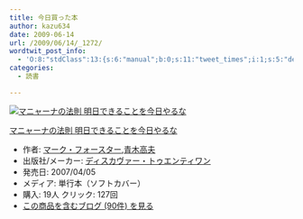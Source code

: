 ```yaml
---
title: 今日買った本
author: kazu634
date: 2009-06-14
url: /2009/06/14/_1272/
wordtwit_post_info:
  - 'O:8:"stdClass":13:{s:6:"manual";b:0;s:11:"tweet_times";i:1;s:5:"delay";i:0;s:7:"enabled";i:1;s:10:"separation";s:2:"60";s:7:"version";s:3:"3.7";s:14:"tweet_template";b:0;s:6:"status";i:2;s:6:"result";a:0:{}s:13:"tweet_counter";i:2;s:13:"tweet_log_ids";a:1:{i:0;i:4655;}s:9:"hash_tags";a:0:{}s:8:"accounts";a:1:{i:0;s:7:"kazu634";}}'
categories:
  - 読書

---
```

<div class="section">
<div class="hatena-asin-detail">
<a href="http://www.amazon.co.jp/dp/4887595425/?tag=hatena_st1-22&ascsubtag=d-7ibv" onclick="__gaTracker('send', 'event', 'outbound-article', 'http://www.amazon.co.jp/dp/4887595425/?tag=hatena_st1-22&ascsubtag=d-7ibv', '');"><img src="https://images-na.ssl-images-amazon.com/images/I/51HYssPJAvL._SL160_.jpg" class="hatena-asin-detail-image" alt="マニャーナの法則 明日できることを今日やるな" title="マニャーナの法則 明日できることを今日やるな" /></a></p> 
    
<div class="hatena-asin-detail-info">
<p class="hatena-asin-detail-title">
<a href="http://www.amazon.co.jp/dp/4887595425/?tag=hatena_st1-22&ascsubtag=d-7ibv" onclick="__gaTracker('send', 'event', 'outbound-article', 'http://www.amazon.co.jp/dp/4887595425/?tag=hatena_st1-22&ascsubtag=d-7ibv', 'マニャーナの法則 明日できることを今日やるな');">マニャーナの法則 明日できることを今日やるな</a>
</p>
      
<ul>
<li>
<span class="hatena-asin-detail-label">作者:</span> <a href="http://d.hatena.ne.jp/keyword/%A5%DE%A1%BC%A5%AF%A1%A6%A5%D5%A5%A9%A1%BC%A5%B9%A5%BF%A1%BC" onclick="__gaTracker('send', 'event', 'outbound-article', 'http://d.hatena.ne.jp/keyword/%A5%DE%A1%BC%A5%AF%A1%A6%A5%D5%A5%A9%A1%BC%A5%B9%A5%BF%A1%BC', 'マーク・フォースター');" class="keyword">マーク・フォースター</a>,<a href="http://d.hatena.ne.jp/keyword/%C0%C4%CC%DA%B9%E2%C9%D7" onclick="__gaTracker('send', 'event', 'outbound-article', 'http://d.hatena.ne.jp/keyword/%C0%C4%CC%DA%B9%E2%C9%D7', '青木高夫');" class="keyword">青木高夫</a>
</li>
<li>
<span class="hatena-asin-detail-label">出版社/メーカー:</span> <a href="http://d.hatena.ne.jp/keyword/%A5%C7%A5%A3%A5%B9%A5%AB%A5%F4%A5%A1%A1%BC%A1%A6%A5%C8%A5%A5%A5%A8%A5%F3%A5%C6%A5%A3%A5%EF%A5%F3" onclick="__gaTracker('send', 'event', 'outbound-article', 'http://d.hatena.ne.jp/keyword/%A5%C7%A5%A3%A5%B9%A5%AB%A5%F4%A5%A1%A1%BC%A1%A6%A5%C8%A5%A5%A5%A8%A5%F3%A5%C6%A5%A3%A5%EF%A5%F3', 'ディスカヴァー・トゥエンティワン');" class="keyword">ディスカヴァー・トゥエンティワン</a>
</li>
<li>
<span class="hatena-asin-detail-label">発売日:</span> 2007/04/05
</li>
<li>
<span class="hatena-asin-detail-label">メディア:</span> 単行本（ソフトカバー）
</li>
<li>
<span class="hatena-asin-detail-label">購入</span>: 19人 <span class="hatena-asin-detail-label">クリック</span>: 127回
</li>
<li>
<a href="http://d.hatena.ne.jp/asin/4887595425" onclick="__gaTracker('send', 'event', 'outbound-article', 'http://d.hatena.ne.jp/asin/4887595425', 'この商品を含むブログ (90件) を見る');" target="_blank">この商品を含むブログ (90件) を見る</a>
</li>
</ul>
</div>
    
<div class="hatena-asin-detail-foot">
</div>
</div>
</div>
